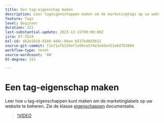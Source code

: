 ```yaml
---
title: Een tag-eigenschap maken
description: Leer tageigenschappen maken om de marketingtags op uw website te beheren.
feature: Tags
level: Beginner
duration: 321
last-substantial-update: 2023-12-15T00:00:00Z
jira: KT-3524
exl-id: db2e1818-81bb-4d4c-b6ee-b537b48d3b21
source-git-commit: f1e71afb159af1a99ce574e3e9de451e0d703800
workflow-type: tm+mt
source-wordcount: '44'
ht-degree: 31%

---
```


# Een tag-eigenschap maken

Leer hoe u tag-eigenschappen kunt maken om de marketinglabels op uw website te beheren. Zie de klasse [eigenschappen](https://experienceleague.adobe.com/docs/experience-platform/tags/admin/companies-and-properties.html) documentatie.

>[!VIDEO](https://video.tv.adobe.com/v/28727/?learn=on)
